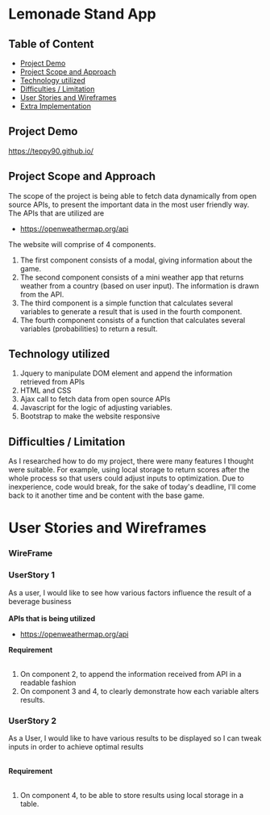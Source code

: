 # Lemonade Stand App

## Table of Content
- [Project Demo](#Project-Demo)
- [Project Scope and Approach](#Project-Scope-and-Approach)
- [Technology utilized](#Technology-utilized)
- [Difficulties / Limitation](#Difficulties-/-Limitation)
- [User Stories and Wireframes](#User-Stories-and-Wireframes)
- [Extra Implementation](#Extra-Implementation)

## Project Demo
https://teppy90.github.io/<br />

## Project Scope and Approach
The scope of the project is being able to fetch data dynamically from open source APIs, to present the important data in the most user friendly way.
The APIs that are utilized are
- https://openweathermap.org/api

The website will comprise of 4 components. 
1. The first component consists of a modal, giving information about the game.
2. The second component consists of a mini weather app that returns weather from a country (based on user input). The information is drawn from the API. 
3. The third component is a simple function that calculates several variables to generate a result that is used in the fourth component.
4. The fourth component consists of a function that calculates several variables (probabilities) to return a result.

## Technology utilized 
1. Jquery to manipulate DOM element and append the information retrieved from APIs
2. HTML and CSS 
3. Ajax call to fetch data from open source APIs
4. Javascript for the logic of adjusting variables.
5. Bootstrap to make the website responsive

## Difficulties / Limitation
As I researched how to do my project, there were many features I thought were suitable. For example, using local storage to return scores after the whole process so that users could adjust inputs to optimization. Due to inexperience, code would break, for the sake of today's deadline, I'll come back to it another time and be content with the base game.

# User Stories and Wireframes
### WireFrame


 ### UserStory 1
 As a user, I would like to see how various factors influence the result of a beverage business<br />
 <br />
 **APIs that is being utilized** 
 - https://openweathermap.org/api <br />

**Requirement** <br />
 <br />
 1. On component 2, to append the information received from API in a readable fashion <br />
 2. On component 3 and 4, to clearly demonstrate how each variable alters results. <br />

 ### UserStory 2
 As a User, I would like to have various results to be displayed so I can tweak inputs in order to achieve optimal results <br />
 <br />

**Requirement** <br />
 <br />
 1. On component 4, to be able to store results using local storage in a table.

